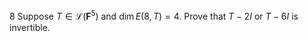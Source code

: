 8 Suppose $T \in \mathcal{L}\left(\mathbf{F}^{5}\right)$ and $\operatorname{dim} E(8, T)=4$. Prove that $T-2 I$ or $T-6 I$ is invertible.
